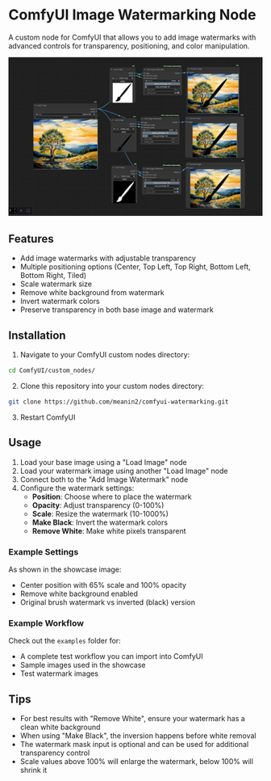 # ComfyUI Image Watermarking Node

A custom node for ComfyUI that allows you to add image watermarks with advanced controls for transparency, positioning, and color manipulation.

![Showcase](assets/watermark_preview_wf.PNG)

## Features
- Add image watermarks with adjustable transparency
- Multiple positioning options (Center, Top Left, Top Right, Bottom Left, Bottom Right, Tiled)
- Scale watermark size
- Remove white background from watermark
- Invert watermark colors
- Preserve transparency in both base image and watermark

## Installation

1. Navigate to your ComfyUI custom nodes directory:
```bash
cd ComfyUI/custom_nodes/
```

2. Clone this repository into your custom nodes directory:
```bash
git clone https://github.com/meanin2/comfyui-watermarking.git
```

3. Restart ComfyUI

## Usage

1. Load your base image using a "Load Image" node
2. Load your watermark image using another "Load Image" node
3. Connect both to the "Add Image Watermark" node
4. Configure the watermark settings:
   - **Position**: Choose where to place the watermark
   - **Opacity**: Adjust transparency (0-100%)
   - **Scale**: Resize the watermark (10-1000%)
   - **Make Black**: Invert the watermark colors
   - **Remove White**: Make white pixels transparent

### Example Settings

As shown in the showcase image:
- Center position with 65% scale and 100% opacity
- Remove white background enabled
- Original brush watermark vs inverted (black) version

### Example Workflow

Check out the `examples` folder for:
- A complete test workflow you can import into ComfyUI
- Sample images used in the showcase
- Test watermark images

## Tips
- For best results with "Remove White", ensure your watermark has a clean white background
- When using "Make Black", the inversion happens before white removal
- The watermark mask input is optional and can be used for additional transparency control
- Scale values above 100% will enlarge the watermark, below 100% will shrink it
